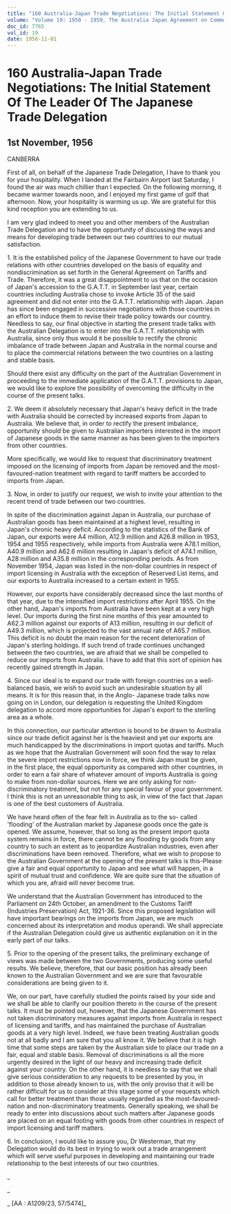 ```yaml
---
title: "160 Australia-Japan Trade Negotiations: The Initial Statement Of The Leader Of The Japanese Trade Delegation"
volume: "Volume 19: 1950 - 1959, The Australia Japan Agreement on Commerce"
doc_id: 7765
vol_id: 19
date: 1956-11-01
---
```


# 160 Australia-Japan Trade Negotiations: The Initial Statement Of The Leader Of The Japanese Trade Delegation

## 1st November, 1956

CANBERRA

First of all, on behalf of the Japanese Trade Delegation, I have to thank you for your hospitality. When I landed at the Fairbairn Airport last Saturday, I found the air was much chillier than I expected. On the following morning, it became warmer towards noon, and I enjoyed my first game of golf that afternoon. Now, your hospitality is warming us up. We are grateful for this kind reception you are extending to us.

I am very glad indeed to meet you and other members of the Australian Trade Delegation and to have the opportunity of discussing the ways and means for developing trade between our two countries to our mutual satisfaction.

1\. It is the established policy of the Japanese Government to have our trade relations with other countries developed on the basis of equality and nondiscrimination as set forth in the General Agreement on Tariffs and Trade. Therefore, it was a great disappointment to us that on the occasion of Japan's accession to the G.A.T.T. in September last year, certain countries including Australia chose to invoke Article 35 of the said agreement and did not enter into the G.A.T.T. relationship with Japan. Japan has since been engaged in successive negotiations with those countries in an effort to induce them to revise their trade policy towards our country. Needless to say, our final objective in starting the present trade talks with the Australian Delegation is to enter into the G.A.T.T. relationship with Australia, since only thus would it be possible to rectify the chronic imbalance of trade between Japan and Australia in the normal course and to place the commercial relations between the two countries on a lasting and stable basis.

Should there exist any difficulty on the part of the Australian Government in proceeding to the immediate application of the G.A.T.T. provisions to Japan, we would like to explore the possibility of overcoming the difficulty in the course of the present talks.

2\. We deem it absolutely necessary that Japan's heavy deficit in the trade with Australia should be corrected by increased exports from Japan to Australia. We believe that, in order to rectify the present imbalance, opportunity should be given to Australian importers interested in the import of Japanese goods in the same manner as has been given to the importers from other countries.

More specifically, we would like to request that discriminatory treatment imposed on the licensing of imports from Japan be removed and the most-favoured-nation treatment with regard to tariff matters be accorded to imports from Japan.

3\. Now, in order to justify our request, we wish to invite your attention to the recent trend of trade between our two countries.

In spite of the discrimination against Japan in Australia, our purchase of Australian goods has been maintained at a highest level, resulting in Japan's chronic heavy deficit. According to the statistics of the Bank of Japan, our exports were A4 million, A12.9 million and A26.8 million in 1953, 1954 and 1955 respectively, while imports from Australia were A78.1 million, A40.9 million and A62.6 million resulting in Japan's deficit of A74.1 million, A28 million and A35.8 million in the corresponding periods. As from November 1954, Japan was listed in the non-dollar countries in respect of import licensing in Australia with the exception of Reserved List items, and our exports to Australia increased to a certain extent in 1955.

However, our exports have considerably decreased since the last months of that year, due to the intensified import restrictions after April 1955. On the other hand, Japan's imports from Australia have been kept at a very high level. Our imports during the first nine months of this year amounted to A62.3 million against our exports of A13 million, resulting in our deficit of A49.3 million, which is projected to the vast annual rate of A65.7 million. This deficit is no doubt the main reason for the recent deterioration of Japan's sterling holdings. If such trend of trade continues unchanged between the two countries, we are afraid that we shall be compelled to reduce our imports from Australia. I have to add that this sort of opinion has recently gained strength in Japan.

4\. Since our ideal is to expand our trade with foreign countries on a well-balanced basis, we wish to avoid such an undesirable situation by all means. It is for this reason that, in the Anglo- Japanese trade talks now going on in London, our delegation is requesting the United Kingdom delegation to accord more opportunities for Japan's export to the sterling area as a whole.

In this connection, our particular attention is bound to be drawn to Australia since our trade deficit against her is the heaviest and yet our exports are much handicapped by the discriminations in import quotas and tariffs. Much as we hope that the Australian Government will soon find the way to relax the severe import restrictions now in force, we think Japan must be given, in the first place, the equal opportunity as compared with other countries, in order to earn a fair share of whatever amount of imports Australia is going to make from non-dollar sources. Here we are only asking for non-discriminatory treatment, but not for any special favour of your government. I think this is not an unreasonable thing to ask, in view of the fact that Japan is one of the best customers of Australia.

We have heard often of the fear felt in Australia as to the so- called 'flooding' of the Australian market by Japanese goods once the gate is opened. We assume, however, that so long as the present import quota system remains in force, there cannot be any flooding by goods from any country to such an extent as to jeopardize Australian industries, even after discriminations have been removed. Therefore, what we wish to propose to the Australian Government at the opening of the present talks is this-Please give a fair and equal opportunity to Japan and see what will happen, in a spirit of mutual trust and confidence. We are quite sure that the situation of which you are, afraid will never become true.

We understand that the Australian Government has introduced to the Parliament on 24th October, an amendment to the Customs Tariff (Industries Preservation) Act, 1921-36. Since this proposed legislation will have important bearings on the imports from Japan, we are much concerned about its interpretation and modus operandi. We shall appreciate if the Australian Delegation could give us authentic explanation on it in the early part of our talks.

5\. Prior to the opening of the present talks, the preliminary exchange of views was made between the two Governments, producing some useful results. We believe, therefore, that our basic position has already been known to the Australian Government and we are sure that favourable considerations are being given to it.

We, on our part, have carefully studied the points raised by your side and we shall be able to clarify our position thereto in the course of the present talks. It must be pointed out, however, that the Japanese Government has not taken discriminatory measures against imports from Australia in respect of licensing and tariffs, and has maintained the purchase of Australian goods at a very high level. Indeed, we have been treating Australian goods not at all badly and I am sure that you all know it. We believe that it is high time that some steps are taken by the Australian side to place our trade on a fair, equal and stable basis. Removal of discriminations is all the more urgently desired in the light of our heavy and increasing trade deficit against your country. On the other hand, it is needless to say that we shall give serious consideration to any requests to be presented by you, in addition to those already known to us, with the only proviso that it will be rather difficult for us to consider at this stage some of your requests which call for better treatment than those usually regarded as the most-favoured-nation and non-discriminatory treatments. Generally speaking, we shall be ready to enter into discussions about such matters after Japanese goods are placed on an equal footing with goods from other countries in respect of import licensing and tariff matters.

6\. In conclusion, I would like to assure you, Dr Westerman, that my Delegation would do its best in trying to work out a trade arrangement which will serve useful purposes in developing and maintaining our trade relationship to the best interests of our two countries.

_

_

_ [AA : A1209/23, 57/5474]_
